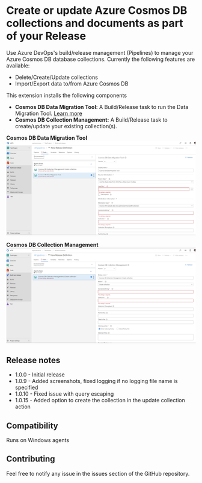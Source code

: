 # Create or update Azure Cosmos DB collections and documents as part of your Release

Use Azure DevOps's build/release management (Pipelines) to manage your Azure Cosmos DB database collections. Currently the following features are available:
- Delete/Create/Update collections
- Import/Export data to/from Azure Cosmos DB 

This extension installs the following components
- **Cosmos DB Data Migration Tool:** A Build/Release task to run the Data Migration Tool. [Learn more](https://azure.microsoft.com/en-us/updates/documentdb-data-migration-tool/)
- **Cosmos DB Collection Management:** A Build/Release task to create/update your existing collection(s).

**Cosmos DB Data Migration Tool**
![Data Migration Tool task](img/cosmosdbdatamigrationtool.png)

**Cosmos DB Collection Management**
![Collection Management task](img/cosmosdbcollection.png)

## Release notes
* 1.0.0 - Initial release
* 1.0.9 - Added screenshots, fixed logging if no logging file name is specified
* 1.0.10 - Fixed issue with query escaping
* 1.0.15 - Added option to create the collection in the update collection action

## Compatibility

Runs on Windows agents

## Contributing

Feel free to notify any issue in the issues section of the GitHub repository.
